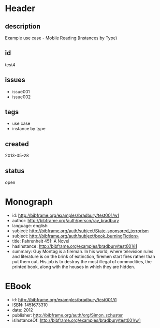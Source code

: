 # Header

## description

Example use case - Mobile Reading (Instances by Type)

## id

test4

## issues

* issue001
* issue002

## tags

* use case
* instance by type

## created

2013-05-28

## status

open

# Monograph

* id: http://bibframe.org/examples/bradbury/test001/w1
* author: <http://bibframe.org/auth/person/ray_bradbury>
* language: english
* subject: <http://bibframe.org/auth/subject/State-sponsored_terrorism>
* subject: http://bibframe.org/auth/subject/book_burningFiction>
* title: Fahrenheit 451: A Novel
* hasInstance: http://bibframe.org/examples/bradbury/test001/i1
* summary: Guy Montag is a fireman. In his world, where television rules and literature is on the brink of extinction, firemen start fires rather than put them out. His job is to destroy the most illegal of commodities, the printed book, along with the houses in which they are hidden. 


# EBook

* id: http://bibframe.org/examples/bradbury/test001/i1
* ISBN: 1451673310
* date: 2012
* publisher: http://bibframe.org/auth/org/Simon_schuster
* isInstanceOf: http://bibframe.org/examples/bradbury/test001/w1

